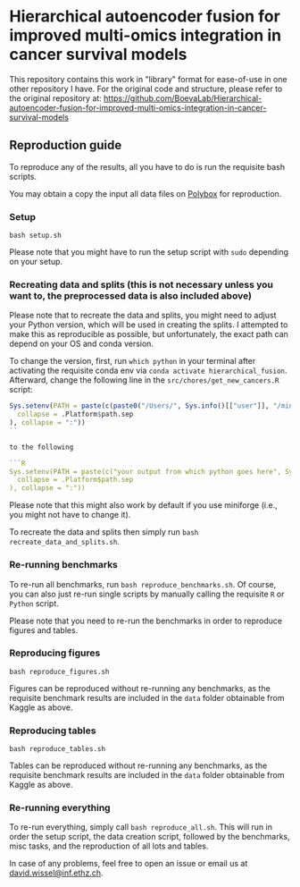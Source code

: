 # Hierarchical autoencoder fusion for improved multi-omics integration in cancer survival models

This repository contains this work in "library" format for ease-of-use in one other repository I have. For the original code and structure, please refer to the original repository at: https://github.com/BoevaLab/Hierarchical-autoencoder-fusion-for-improved-multi-omics-integration-in-cancer-survival-models

## Reproduction guide

To reproduce any of the results, all you have to do is run the requisite bash scripts.

You may obtain a copy the input all data files on [Polybox](https://polybox.ethz.ch/index.php/s/K6jJZIGKWXSmdmN) for reproduction.

### Setup

`bash setup.sh`

Please note that you might have to run the setup script with `sudo` depending on your setup.

### Recreating data and splits (this is not necessary unless you want to, the preprocessed data is also included above)

Please note that to recreate the data and splits, you might need to adjust your Python version, which will be used in creating the splits. I attempted to make this as reproducible as possible, but unfortunately, the exact path can depend on your OS and conda version.

To change the version, first, run `which python` in your terminal after activating the requisite conda env via `conda activate hierarchical_fusion`. Afterward, change the following line in the `src/chores/get_new_cancers.R` script:

````R
Sys.setenv(PATH = paste(c(paste0("/Users/", Sys.info()[["user"]], "/miniforge3/envs/hierarchical_fusion/bin"), Sys.getenv("PATH"),
  collapse = .Platform$path.sep
), collapse = ":"))
``

to the following

```R
Sys.setenv(PATH = paste(c("your output from which python goes here", Sys.getenv("PATH"),
  collapse = .Platform$path.sep
), collapse = ":"))
````

Please note that this might also work by default if you use miniforge (i.e., you might not have to change it).

To recreate the data and splits then simply run `bash recreate_data_and_splits.sh`.

### Re-running benchmarks

To re-run all benchmarks, run `bash reproduce_benchmarks.sh`. Of course, you can also just re-run single scripts by manually calling the requisite `R` or `Python` script.

Please note that you need to re-run the benchmarks in order to reproduce figures and tables.

### Reproducing figures

`bash reproduce_figures.sh`

Figures can be reproduced without re-running any benchmarks, as the requisite benchmark results are included in the `data` folder obtainable from Kaggle as above.

### Reproducing tables

`bash reproduce_tables.sh`

Tables can be reproduced without re-running any benchmarks, as the requisite benchmark results are included in the `data` folder obtainable from Kaggle as above.

### Re-running everything

To re-run everything, simply call `bash reproduce_all.sh`. This will run in order the setup script, the data creation script, followed by the benchmarks, misc tasks, and the reproduction of all lots and tables.




In case of any problems, feel free to open an issue or email us at david.wissel@inf.ethz.ch.